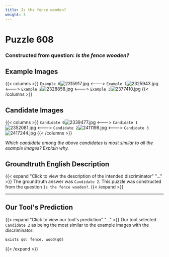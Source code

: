 ```yaml
---
title: Is the fence wooden?
weight: 3
---
```


# Puzzle 608
### Constructed from question: _Is the fence wooden?_


## Example Images
{{< columns >}}
`Example 0`![2315917.jpg](/gqa_images/2315917.jpg)
<--->
`Example 1`![2325943.jpg](/gqa_images/2325943.jpg)
<--->
`Example 2`![2328858.jpg](/gqa_images/2328858.jpg)
<--->
`Example 3`![2377410.jpg](/gqa_images/2377410.jpg)
{{< /columns >}}

## Candidate Images
{{< columns >}}
`Candidate 0`![2339477.jpg](/gqa_images/2339477.jpg)
<--->
`Candidate 1`![2352081.jpg](/gqa_images/2352081.jpg)
<--->
`Candidate 2`![2411198.jpg](/gqa_images/2411198.jpg)
<--->
`Candidate 3`![2417244.jpg](/gqa_images/2417244.jpg)
{{< /columns >}}

*Which candidate among the above candidates is most similar to all the example images? Explain why.*

## Groundtruth English Description

{{< expand "Click to view the description of the intended discriminator" "..." >}}
The groundtruth answer was `Candidate 2`. This puzzle was constructed from the question `Is the fence wooden?`.
{{< /expand >}}

---

## Our Tool's Prediction

{{< expand "Click to view our tool's prediction" "..." >}}
Our tool selected `Candidate 2` as being the most similar to the example images with the discriminator:
```plaintext
Exists q0: fence. wood(q0)
```
{{< /expand >}}
